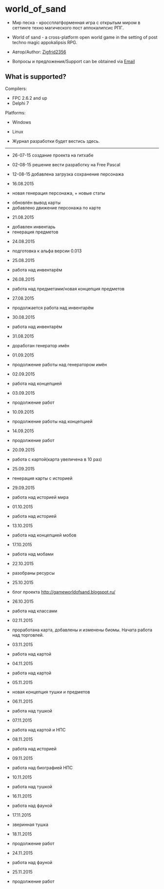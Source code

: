 # world_of_sand

* Мир песка - кроссплатформенная игра с открытым миром в сеттинге техно магического пост аппокалипсис РПГ.
* World of sand - a cross-platform open world game in the setting of post techno magic appokalipsis RPG.

* Автор/Author: [Zigfrid2356](https://github.com/zigfrid2356)
* Вопросы и предложения/Support can be obtained via [Email](mailto:b09052015@yandex.ru)

What is supported?
----------------

Compilers:
* FPC 2.6.2 and up
* Delphi 7

Platforms:
* Windows
* Linux

* Журнал разработки будет вестись здесь.
----------------

* 26-07-15 создание проекта на гитхабе

* 02-08-15 решение вести разработку на Free Pascal

* 12-08-15 добавлена загрузка сохранение персонажа

* 16.08.2015
* новая генерация персонажа, + новые статы
+ обновлён вывод карты
+ добавлено движение персонажа по карте

* 21.08.2015
+ добавлен инвентарь
+ генерация предметов

* 24.08.2015
+ подготовка к альфа версии 0.013

* 25.08.2015
+ работа над инвентарём

* 26.08.2015
+ работа над предметами/новая концепция предметов

* 27.08.2015
+ продолжается работа над инвентарём

* 30.08.2015
+ работа над инвентарём

* 31.08.2015
+ доработан генератор имён

* 01.09.2015
+ продолжение работы над генератором имён

* 02.09.2015
+ работа над концепцией

* 03.09.2015
+ продолжение работ

* 10.09.2015
+ продолжение работы над концепцией

* 14.09.2015
+ продолжение работ

* 20.09.2015
+ работа с картой(карта увеличена в 10 раз)

* 25.09.2015
+ генерация карты с историей

* 29.09.2015
+ работа над историей мира

* 01.10.2015
+ работа над историей

* 13.10.2015
+ работа над концепцией мобов

* 17.10.2015
+ работа над мобами

* 22.10.2015
+ разобраны ресурсы

* 25.10.2015
+ блог проекта http://gameworldofsand.blogspot.ru/

* 26.10.2015
+ работа над классами

* 02.11.2015
+ проработана карта, добавлены  и изменены биомы. Начата работа над торговлей.

* 03.11.2015
+ работа над картой

* 04.11.2015
+ работа над картой

* 05.11.2015
+ новая концепция тушки и предметов

* 06.11.2015
+ работа над тушкой

* 07.11.2015
+ работа над картой и НПС

* 08.11.2015
+ работа над историей

* 09.11.2015
+ работа над биографией НПС

* 10.11.2015
+ работа над тушкой

* 16.11.2015
+ работа над фауной

* 17.11.2015
+ зверинная тушка

* 18.11.2015
+ продолжение работ

* 24.11.2015
+ работа над фауной

* 25.11.2015
+ продолжение работ
